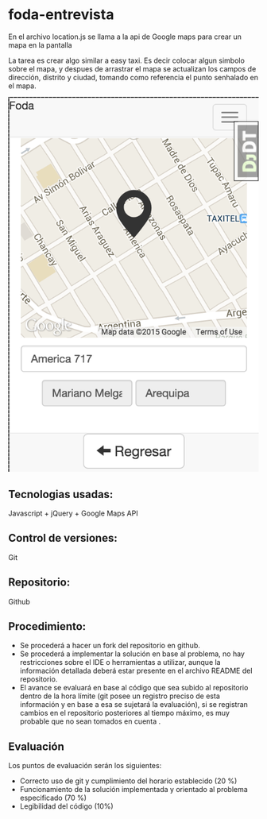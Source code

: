 # foda-entrevista

En el archivo location.js se llama a la api de Google maps para crear un mapa en la pantalla

La tarea es crear algo similar a easy taxi. Es decir colocar algun simbolo sobre el mapa, 
y despues de arrastrar el mapa se actualizan los campos de dirección, distrito y ciudad, 
tomando como referencia el punto senhalado en el mapa.

![Resultado](screen.png)

## Tecnologias usadas:

Javascript + jQuery + Google Maps API


## Control de versiones:
Git

## Repositorio:
Github

## Procedimiento:
- Se procederá a hacer un fork del repositorio en github.
- Se procederá a implementar la solución en base al problema, no hay restricciones sobre el IDE o 
herramientas a utilizar, aunque la información detallada deberá estar presente en el archivo 
README del repositorio.
- El avance se evaluará en base al código que sea subido al repositorio dentro de la hora límite 
(git posee un registro preciso de esta información y en base a esa se sujetará la evaluación), 
si se registran cambios en el repositorio posteriores al tiempo máximo, es muy probable que no sean 
tomados en cuenta .

## Evaluación

Los puntos de evaluación serán los siguientes:

- Correcto uso de git y cumplimiento del horario establecido (20 %)
- Funcionamiento de la solución implementada y orientado al problema especificado (70 %)
- Legibilidad del código (10%)

